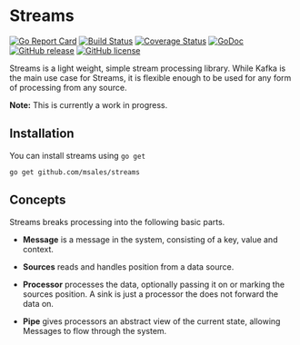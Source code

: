 # Streams

[![Go Report Card](https://goreportcard.com/badge/github.com/msales/streams)](https://goreportcard.com/report/github.com/msales/streams)
[![Build Status](https://travis-ci.org/msales/streams.svg?branch=master)](https://travis-ci.org/msales/streams)
[![Coverage Status](https://coveralls.io/repos/github/msales/streams/badge.svg?branch=master)](https://coveralls.io/github/msales/streams?branch=master)
[![GoDoc](https://godoc.org/github.com/msales/streams?status.svg)](https://godoc.org/github.com/msales/streams)
[![GitHub release](https://img.shields.io/github/release/msales/streams.svg)](https://github.com/msales/streams/releases)
[![GitHub license](https://img.shields.io/badge/license-MIT-blue.svg)](https://raw.githubusercontent.com/msales/streams/master/LICENSE)

Streams is a light weight, simple stream processing library. While Kafka is the main use case for Streams, it is
flexible enough to be used for any form of processing from any source.

**Note:** This is currently a work in progress. 

## Installation

You can install streams using `go get`

```shell
go get github.com/msales/streams
```

## Concepts

Streams breaks processing into the following basic parts.

* **Message** is a message in the system, consisting of a key, value and context.

* **Sources** reads and handles position from a data source.

* **Processor** processes the data, optionally passing it on or marking the sources position. A sink is just a processor
  the does not forward the data on.
  
* **Pipe** gives processors an abstract view of the current state, allowing Messages to flow through the system.